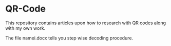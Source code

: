 # QR-Code
This repository contains articles upon how to research with QR codes along with my own work.

The file namei.docx tells you step wise decoding procedure.
